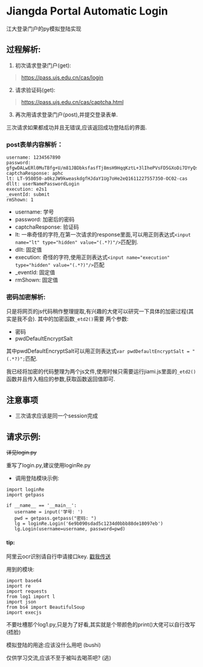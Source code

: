# Jiangda Portal Automatic Login
 江大登录门户的py模拟登陆实现

## 过程解析:
1. 初次请求登录门户(get):
>https://pass.ujs.edu.cn/cas/login
2. 请求验证码(get): 
>https://pass.ujs.edu.cn/cas/captcha.html
3. 再次用请求登录门户(post),并提交登录表单.

三次请求如果都成功并且无错误,应该返回成功登陆后的界面.

### post表单内容解析：
```
username: 1234567890
password: gfgwDALwERl0MuTBfg+U/m81JBDbksfasfTj8msH9HqqKztL+3lIhePVsFD5GXoDi7DYyQs7YoeN1Yz0RlMhegECvXfiIsQ=
captchaResponse: aphc
lt: LT-958050-a0kzJW9kweaskdgfHJdaY1Ug7oHe2eQ1611227557350-OC02-cas
dllt: userNamePasswordLogin
execution: e2s1
_eventId: submit
rmShown: 1
```
+ username: 学号
+ password: 加密后的密码
+ captchaResponse: 验证码
+ lt: 一串奇怪的字符,在第一次请求的response里面,可以用正则表达式`<input name="lt" type="hidden" value="(.*?)"/>`匹配到.
+ dllt: 固定值
+ execution: 奇怪的字符,使用正则表达式`<input name="execution" type="hidden" value="(.*?)"/>`匹配
+ _eventId: 固定值
+ rmShown: 固定值

### 密码加密解析:
只是将网页的js代码稍作整理提取,有兴趣的大佬可以研究一下具体的加密过程(其实是我不会).
其中的加密函数`_etd2()`需要
两个参数:
+ 密码
+ pwdDefaultEncryptSalt

其中pwdDefaultEncryptSalt可以用正则表达式`var pwdDefaultEncryptSalt = "(.*?)";`匹配.

我已经将加密的代码整理为两个js文件,使用时候只需要运行jiami.js里面的`_etd2()`函数并且传入相应的参数,获取函数返回值即可.

## 注意事项
+ 三次请求应该是同一个session完成

## 请求示例:
~~详见login.py~~

重写了login.py,建议使用loginRe.py
+ 调用登陆模块示例:
 ```
import loginRe
import getpass

if __name__ == '__main__':
    username = input('学号: ')
    pwd = getpass.getpass("密码: ")
    lg = loginRe.Login('6e9b090sdad5c1234d0bbb88de18097eb')
    lg.Login(username=username, password=pwd)

```
#### tip:
阿里云ocr识别请自行申请接口key. [戳我传送](https://market.aliyun.com/products/57124001/cmapi020020.html)

用到的模块:
```
import base64
import re
import requests
from log1 import l
import json
from bs4 import BeautifulSoup
import execjs
```
不要吐槽那个log1.py,只是为了好看,其实就是个带颜色的print()大佬可以自行改写(捂脸)

模拟登陆的用途:应该没什么用吧 (bushi)

仅供学习交流,应该不至于被叫去喝茶吧? (逃)



